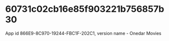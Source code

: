 # 60731c02cb16e85f903221b756857b30
App id 866E9-8C970-19244-FBC1F-202C1, version name - Onedar Movies 
